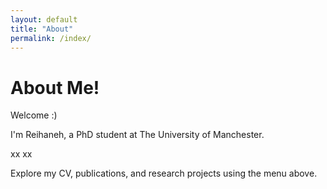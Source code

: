 ```yaml
---
layout: default
title: "About"
permalink: /index/
---
```


# About Me!

Welcome :)

I'm Reihaneh, a PhD student at The University of Manchester. 

xx
xx

Explore my CV, publications, and research projects using the menu above.
